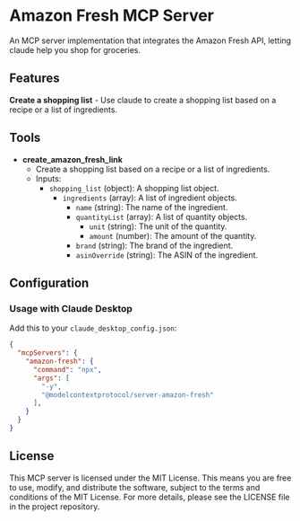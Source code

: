 # Amazon Fresh MCP Server

An MCP server implementation that integrates the Amazon Fresh API, letting claude help you shop for groceries.

## Features

**Create a shopping list** - Use claude to create a shopping list based on a recipe or a list of ingredients.

## Tools

- **create_amazon_fresh_link**
  - Create a shopping list based on a recipe or a list of ingredients.
  - Inputs:
    - `shopping_list` (object): A shopping list object.
      - `ingredients` (array): A list of ingredient objects.
        - `name` (string): The name of the ingredient.
        - `quantityList` (array): A list of quantity objects.
          - `unit` (string): The unit of the quantity.
          - `amount` (number): The amount of the quantity.
        - `brand` (string): The brand of the ingredient.
        - `asinOverride` (string): The ASIN of the ingredient.

## Configuration

### Usage with Claude Desktop
Add this to your `claude_desktop_config.json`:

```json
{
  "mcpServers": {
    "amazon-fresh": {
      "command": "npx",
      "args": [
        "-y",
        "@modelcontextprotocol/server-amazon-fresh"
      ],
    }
  }
}
```

## License

This MCP server is licensed under the MIT License. This means you are free to use, modify, and distribute the software, subject to the terms and conditions of the MIT License. For more details, please see the LICENSE file in the project repository.
